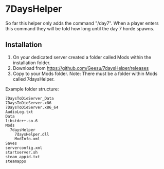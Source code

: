 # 7DaysHelper
So far this helper only adds the command "/day7". When a player enters this command they will be told how long until the day 7 horde spawns.


## Installation

1. On your dedicated server created a folder called Mods within the installation folder.
2. Download from https://github.com/Geesu/7daysHelper/releases
3. Copy to your Mods folder. Note: There must be a folder within Mods called 7daysHelper.

Example folder structure:

```
7DaysToDieServer_Data
7DaysToDieServer.x86
7DaysToDieServer.x86_64
AudioLog.txt
Data
libstdc++.so.6
Mods
  7daysHelper
    7daysHelper.dll
    ModInfo.xml
Saves
serverconfig.xml
startserver.sh
steam_appid.txt
steamapps
```
